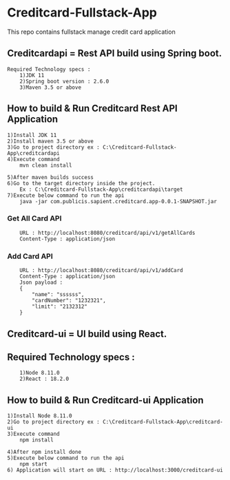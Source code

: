 # Creditcard-Fullstack-App
This repo contains fullstack manage credit card application

## Creditcardapi = Rest API build using Spring boot.
	Required Technology specs :
		1)JDK 11
		2)Spring boot version : 2.6.0
		3)Maven 3.5 or above

## How to build & Run Creditcard Rest API Application
	1)Install JDK 11
	2)Install maven 3.5 or above
	3)Go to project directory ex : C:\Creditcard-Fullstack-App\creditcardapi
	4)Execute command 
		mvn clean install
		
	5)After maven builds success
	6)Go to the target directory inside the project.
		Ex : C:\Creditcard-Fullstack-App\creditcardapi\target 
	7)Execute below command to run the api
		java -jar com.publicis.sapient.creditcard.app-0.0.1-SNAPSHOT.jar


### Get All Card API
		URL : http://localhost:8080/creditcard/api/v1/getAllCards
		Content-Type : application/json

### Add Card API
		URL : http://localhost:8080/creditcard/api/v1/addCard
		Content-Type : application/json
		Json payload :
		{
			"name": "ssssss", 
			"cardNumber": "1232321",
		    "limit": "2132312"
		}

## Creditcard-ui = UI build using React.
## Required Technology specs :
		1)Node 8.11.0
		2)React : 18.2.0

## How to build & Run Creditcard-ui Application
	1)Install Node 8.11.0
	2)Go to project directory ex : C:\Creditcard-Fullstack-App\creditcard-ui
	3)Execute command 
		npm install
		
	4)After npm install done
	5)Execute below command to run the api
		npm start
	6) Application will start on URL : http://localhost:3000/creditcard-ui
